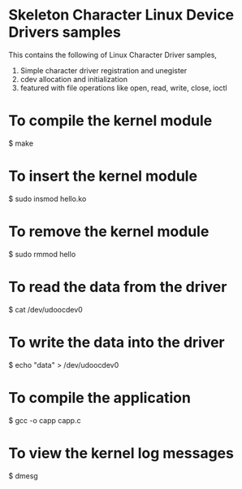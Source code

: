 # Skeleton Character Linux Device Drivers samples

This contains the following of Linux Character Driver samples,
1. Simple character driver registration and unegister
2. cdev allocation and initialization
3. featured with file operations like open, read, write, close, ioctl

# To compile the kernel module

$ make

# To insert the kernel module

$ sudo insmod hello.ko

# To remove the kernel module

$ sudo rmmod hello 

# To read the data from the driver

$ cat /dev/udoocdev0

# To write the data into the driver

$ echo "data" > /dev/udoocdev0

# To compile the application

$ gcc -o capp capp.c

# To view the kernel log messages

$ dmesg
